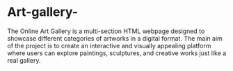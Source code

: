 # Art-gallery-
The Online Art Gallery is a multi-section HTML webpage designed to showcase different categories of artworks in a digital format. The main aim of the project is to create an interactive and visually appealing platform where users can explore paintings, sculptures, and creative works just like a real gallery.  
